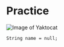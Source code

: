 # Practice
![Image of Yaktocat](https://octodex.github.com/images/yaktocat.png)

```
String name = null;
```
